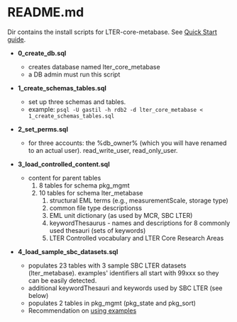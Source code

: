 # README.md
Dir contains the install scripts for LTER-core-metabase. See  [Quick Start guide](../docs/quick_start.md). 

- **0_create_db.sql**
  - creates database named lter_core_metabase
  - a DB admin must run this script
    
- **1_create_schemas_tables.sql**
  - set up three schemas and tables. 
  - example:   `psql -U gastil -h rdb2 -d lter_core_metabase < 1_create_schemas_tables.sql`
- **2_set_perms.sql**
  - for three accounts: the %db_owner% (which you will have renamed to an actual user). read_write_user, read_only_user.
- **3_load_controlled_content.sql** 
  - content for parent tables 
    1. 8 tables for schema pkg_mgmt
    1. 10 tables for schema lter_metabase 
       1. structural EML terms (e.g., measurementScale, storage type)
       1. common file type descriptionss
       1. EML unit dictionary (as used by MCR, SBC LTER)
       1. keywordThesaurus - names and descriptions for 8 commonly used thesauri (sets of keywords)
       1. LTER Controlled vocabulary and LTER Core Research Areas
     
- **4_load_sample_sbc_datasets.sql** 
  - populates 23 tables with 3 sample SBC LTER datasets (lter_metabase). examples' identifiers all start with 99xxx so they can be easily detected.
  - additional keywordThesauri and keywords used by SBC LTER (see below)
  - populates 2 tables in pkg_mgmt (pkg_state and pkg_sort)  
  - Recommendation on [using examples](../docs/example_info.md)

        
        